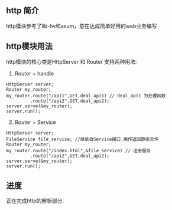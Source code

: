 ## http 简介
http模块参考了lib-hv和axum，意在达成简单好用的web业务编写

## http模块用法
http模块的核心类是HttpServer 和 Router
支持两种用法:
1. Router + handle
```
HttpServer server;
Router my_router;
my_router.route("/api1",GET,deal_api1) // deal_api1 为处理函数
         .route("/api2",GET,deal_api2);
server.serve(&my_router);
server.run();
```

2. Router + Service
```
HttpServer server;
FileService file_service; //继承自Service接口,用作返回静态文件
Router my_router;
my_router.route("/index.html",&file_service) // 注册服务
         .route("/api2",GET,deal_api2);
server.serve(&my_router);
server.run();
```

## 进度
正在完成http的解析部分.